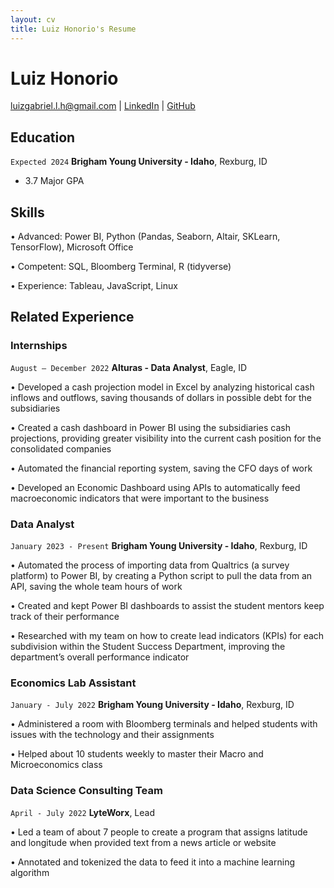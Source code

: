 ```yaml
---
layout: cv
title: Luiz Honorio's Resume
---
```

# Luiz Honorio

<div id="webaddress">
<a href="luizgabriel.l.h@gmail.com">luizgabriel.l.h@gmail.com</a>
| <a href="linkedin.com/in/luiz-gl-honorio">LinkedIn</a>
| <a href="https://github.com/byuids-resumes/LuizResumeRepo">GitHub</a>
</div>

<!-- https://www.monique.tech/the-art-of-markdown -->

## Education

`Expected 2024`
__Brigham Young University - Idaho__, Rexburg, ID

- 3.7 Major GPA

## Skills
•	Advanced: Power BI, Python (Pandas, Seaborn, Altair, SKLearn, TensorFlow), Microsoft Office

•	Competent: SQL, Bloomberg Terminal, R (tidyverse)

•	Experience: Tableau, JavaScript, Linux


## Related Experience

### Internships

`August – December 2022`
__Alturas - Data Analyst__, Eagle, ID

•	Developed a cash projection model in Excel by analyzing historical cash inflows and outflows, saving thousands of dollars in possible debt for the subsidiaries

•	Created a cash dashboard in Power BI using the subsidiaries cash projections, providing greater visibility into the current cash position for the consolidated companies

•	Automated the financial reporting system, saving the CFO days of work

•	Developed an Economic Dashboard using APIs to automatically feed macroeconomic indicators that were important to the business

### Data Analyst

`January 2023 - Present`
__Brigham Young University - Idaho__, Rexburg, ID

•	Automated the process of importing data from Qualtrics (a survey platform) to Power BI, by creating a Python script to pull the data from an API, saving the whole team hours of work

•	Created and kept Power BI dashboards to assist the student mentors keep track of their performance

•	Researched with my team on how to create lead indicators (KPIs) for each subdivision within the Student Success Department, improving the department’s overall performance indicator

### Economics Lab Assistant
`January - July 2022`
__Brigham Young University - Idaho__, Rexburg, ID

•	Administered a room with Bloomberg terminals and helped students with issues with the technology and their assignments

•	Helped about 10 students weekly to master their Macro and Microeconomics class

### Data Science Consulting Team

`April - July 2022`
__LyteWorx__, Lead

•	Led a team of about 7 people to create a program that assigns latitude and longitude when provided text from a news article or website

•	Annotated and tokenized the data to feed it into a machine learning algorithm


<!-- ### Footer

Last updated: May 2013 -->


